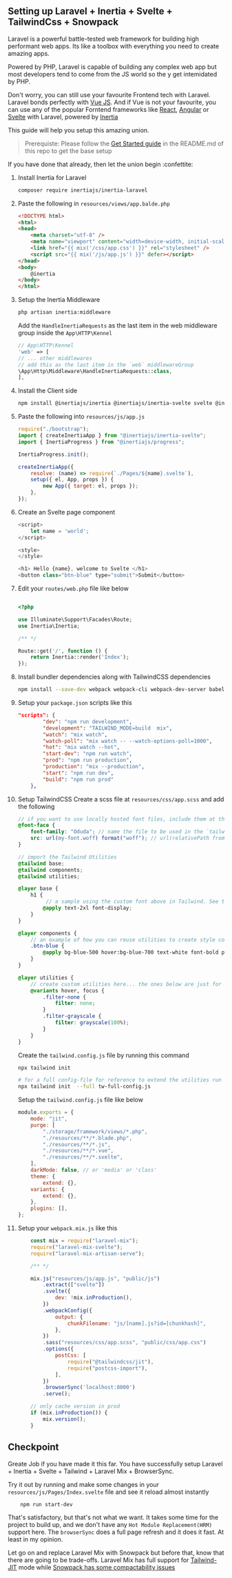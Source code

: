 ## Setting up Laravel + Inertia + Svelte + TailwindCss + Snowpack
Laravel is a powerful battle-tested web framework for building high performant web apps. Its like a toolbox with everything you need to create amazing apps.

Powered by PHP, Laravel is capable of building any complex web app but most developers tend to come from the JS world so the y get intemidated by PHP.

Don't worry, you can still use your favourite Frontend tech with Laravel. Laravel bonds perfectly with [Vue JS](). And if Vue is not your favourite, you can use any of the popular Forntend frameworks like [React](), [Angular]() or [Svelte]() with Laravel, powered by [Inertia]()

This guide will help you setup this amazing union.

> Prerequiste: Please follow the [Get Started guide]() in the README.md of this repo to get the base setup

If you have done that already, then let the union begin :confettite:
1. Install Inertia for Laravel
    ```sh
    composer require inertiajs/inertia-laravel
    ```

2. Paste the following in `resources/views/app.balde.php`
    ```html
    <!DOCTYPE html>
    <html>
    <head>
        <meta charset="utf-8" />
        <meta name="viewport" content="width=device-width, initial-scale=1.0, maximum-scale=1.0" />
        <link href="{{ mix('/css/app.css') }}" rel="stylesheet" />
        <script src="{{ mix('/js/app.js') }}" defer></script>
    </head>
    <body>
        @inertia
    </body>
    </html>
    ```

3. Setup the Inertia Middleware
    ```sh
    php artisan inertia:middleware
    ```
    Add the `HandleInertiaRequests` as the last item in the web middleware group inside the `App\HTTP\Kennel` 
    ```php
    // App\HTTP\Kennel 
    'web' => [
    // ... other middlewares
    // add this as the last item in the `web` middlewareGroup
    \App\Http\Middleware\HandleInertiaRequests::class,
    ],
    ```

 
4. Install the Client side
    ```sh
    npm install @inertiajs/inertia @inertiajs/inertia-svelte svelte @inertiajs/progress
    ```

5. Paste the following into `resources/js/app.js`
    ```js
    require("./bootstrap");
    import { createInertiaApp } from "@inertiajs/inertia-svelte";
    import { InertiaProgress } from "@inertiajs/progress";

    InertiaProgress.init();

    createInertiaApp({
        resolve: (name) => require(`./Pages/${name}.svelte`),
        setup({ el, App, props }) {
            new App({ target: el, props });
        },
    });
    ```

6. Create an Svelte page component
    ```js
    <script>
        let name = 'world';
    </script>

    <style>
    </style>

    <h1> Hello {name}, welcome to Svelte </h1>
    <button class="btn-blue" type="submit">Submit</button>

    ```

7. Edit your `routes/web.php` file like below
    ```php

    <?php

    use Illuminate\Support\Facades\Route;
    use Inertia\Inertia;

    /** */

    Route::get('/', function () {
        return Inertia::render('Index');
    });
    ```

8. Install bundler dependencies along with TailwindCSS dependencies
    ```sh
    npm install --save-dev webpack webpack-cli webpack-dev-server babel-loader css-loader resolve-url-loader file-loader postcss-loader style-loader svelte-loader sass sass-loader  laravel-mix laravel-mix-svelte laravel-mix-artisan-serve laravel-mix-tailwind tailwindcss  @tailwindcss/jit postcss browser-sync browser-sync-webpack-plugin postcss-import
    ```

9. Setup your `package.json` scripts like this
    ```json
    "scripts": {
            "dev": "npm run development",
            "development": "TAILWIND_MODE=build  mix",
            "watch": "mix watch",
            "watch-poll": "mix watch -- --watch-options-poll=1000",
            "hot": "mix watch --hot",
            "start-dev": "npm run watch",
            "prod": "npm run production",
            "production": "mix --production",
            "start": "npm run dev",
            "build": "npm run prod"
        },
    ```

10. Setup TailwindCSS
    Create a scss file at `resources/css/app.scss` and add the following 
    ```scss
    // if you want to use locally hosted font files, include them at the top of the file like below
    @font-face {
        font-family: "Oduda"; // name the file to be used in the `tailwind.config.js` file
        src: url(my-font.woff) format("woff"); // url(relativePath from this `app.css` file)
    }

    // import the Tailwind Utilities
    @tailwind base;
    @tailwind components;
    @tailwind utilities;

    @layer base {
        h1 {
             // a sample using the custom font above in Tailwind. See the `tailwind.config.js` file
            @apply text-2xl font-display;
        }
    }

    @layer components {
        // an example of how you can reuse utilities to create style components and use them in your app. See it usage in the `resources/js/Pages/Index.svelte` above
        .btn-blue {
            @apply bg-blue-500 hover:bg-blue-700 text-white font-bold py-2 px-4 rounded;
        }
    }

    @layer utilities {
        // create custom utilities here... the ones below are just for demo, feeel free to remove them
        @variants hover, focus {
            .filter-none {
                filter: none;
            }
            .filter-grayscale {
                filter: grayscale(100%);
            }
        }
    }
    ```

    Create the `tailwind.config.js` file by running this command
    ```sh
    npx tailwind init 

    # for a full config-file for reference to extend the utilities run the command below
    npx tailwind init  --full tw-full-config.js
    ```
    Setup the `tailwind.config.js` file like below
    ```js
    module.exports = {
        mode: "jit",
        purge: [
            "./storage/framework/views/*.php",
            "./resources/**/*.blade.php",
            "./resources/**/*.js",
            "./resources/**/*.vue",
            "./resources/**/*.svelte",
        ],
        darkMode: false, // or 'media' or 'class'
        theme: {
            extend: {},
        variants: {
            extend: {},
        },
        plugins: [],
    };
    ```

11. Setup your `webpack.mix.js` like this
    ```js
        const mix = require("laravel-mix");
        require("laravel-mix-svelte");
        require("laravel-mix-artisan-serve");

        /** */

        mix.js("resources/js/app.js", "public/js")
            .extract(["svelte"])
            .svelte({
                dev: !mix.inProduction(),
            })
            .webpackConfig({
                output: {
                    chunkFilename: "js/[name].js?id=[chunkhash]",
                },
            })
            .sass("resources/css/app.scss", "public/css/app.css")
            .options({
                postCss: [
                    require("@tailwindcss/jit"),
                    require("postcss-import"),
                ],
            })
            .browserSync('localhost:8000')
            .serve();

        // only cache version in prod
        if (mix.inProduction()) {
            mix.version();
        }

    ```

## Checkpoint
Greate Job if you have made it this far. You have successfully setup Laravel + Inertia + Svelte + Tailwind + Laravel Mix + BrowserSync.

Try it out by running and make some changes in your `resources/js/Pages/Index.svelte` file and see it reload almost instantly
```sh
    npm run start-dev
```

That's satisfactory, but that's not what we want. It takes some time for the project to build up, and we don't have any `Hot Module Replacement(HRM)` support here. The `browserSync` does a full page refresh and it does it fast. At least in my opinion. 

Let go on and replace Laravel Mix with Snowpack but before that, know that there are going to be trade-offs. Laravel Mix has full support for [Tailwind-JIT]() mode while [Snowpack has some compactability issues]()

